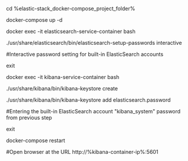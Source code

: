 cd %elastic-stack_docker-compose_project_folder%

docker-compose up -d

docker exec -it elasticsearch-service-container bash

./usr/share/elasticsearch/bin/elasticsearch-setup-passwords interactive

#Interactive password setting for built-in ElasticSearch accounts

exit

docker exec -it kibana-service-container bash

./usr/share/kibana/bin/kibana-keystore create

./usr/share/kibana/bin/kibana-keystore add elasticsearch.password

#Entering the built-in ElasticSearch account "kibana_system" password from previous step

exit

docker-compose restart

#Open browser at the URL http://%kibana-container-ip%:5601
